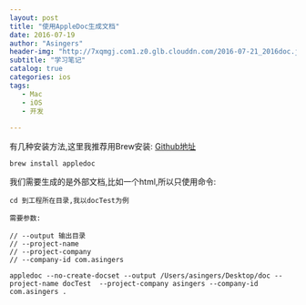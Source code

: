 ```yaml
---
layout: post
title: "使用AppleDoc生成文档"
date: 2016-07-19
author: "Asingers"
header-img: "http://7xqmgj.com1.z0.glb.clouddn.com/2016-07-21_2016doc.jpeg"
subtitle: "学习笔记"
catalog: true
categories: ios
tags:
   - Mac
   - iOS
   - 开发
   
---
```



有几种安装方法,这里我推荐用Brew安装:  [Github地址](https://github.com/tomaz/appledoc)

    brew install appledoc   
    
我们需要生成的是外部文档,比如一个html,所以只使用命令:   

    cd 到工程所在目录,我以docTest为例    
    
    需要参数:
    
    // --output 输出目录
    // --project-name
    // --project-company
    // --company-id com.asingers  
    
    appledoc --no-create-docset --output /Users/asingers/Desktop/doc --project-name docTest  --project-company asingers --company-id com.asingers .  
    
    
    
    
   
    
    
    
